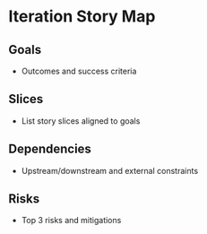 # Iteration Story Map

## Goals

- Outcomes and success criteria

## Slices

- List story slices aligned to goals

## Dependencies

- Upstream/downstream and external constraints

## Risks

- Top 3 risks and mitigations
